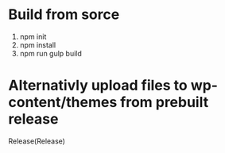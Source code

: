 # Build from sorce
1. npm init
2. npm install
3. npm run gulp build

# Alternativly upload files to wp-content/themes from prebuilt release
Release(Release)